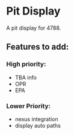 # Pit Display

A pit display for 4788.

## Features to add:
### High priority:
- TBA info
- OPR
- EPA

### Lower Priority:
- nexus integration
- display auto paths